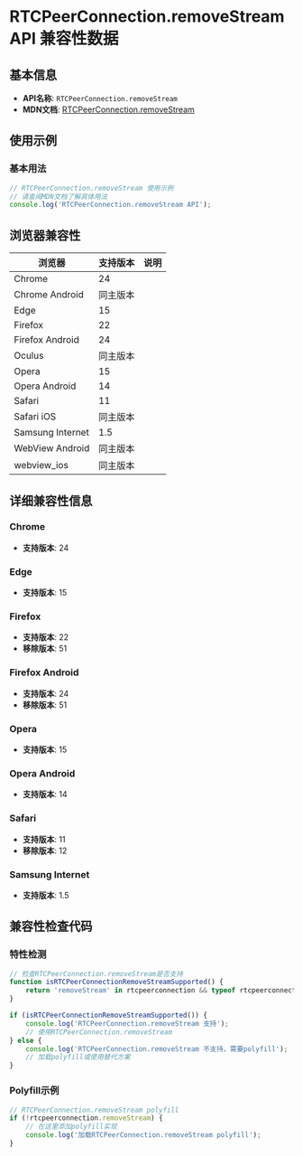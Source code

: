 # RTCPeerConnection.removeStream API 兼容性数据

## 基本信息

- **API名称**: `RTCPeerConnection.removeStream`
- **MDN文档**: [RTCPeerConnection.removeStream](https://developer.mozilla.org/docs/Web/API/RTCPeerConnection/removeStream)

## 使用示例

### 基本用法

```javascript
// RTCPeerConnection.removeStream 使用示例
// 请查阅MDN文档了解具体用法
console.log('RTCPeerConnection.removeStream API');
```

## 浏览器兼容性

| 浏览器 | 支持版本 | 说明 |
|--------|----------|------|
| Chrome | 24 |  |
| Chrome Android | 同主版本 |  |
| Edge | 15 |  |
| Firefox | 22 |  |
| Firefox Android | 24 |  |
| Oculus | 同主版本 |  |
| Opera | 15 |  |
| Opera Android | 14 |  |
| Safari | 11 |  |
| Safari iOS | 同主版本 |  |
| Samsung Internet | 1.5 |  |
| WebView Android | 同主版本 |  |
| webview_ios | 同主版本 |  |

## 详细兼容性信息

### Chrome

- **支持版本**: 24

### Edge

- **支持版本**: 15

### Firefox

- **支持版本**: 22
- **移除版本**: 51

### Firefox Android

- **支持版本**: 24
- **移除版本**: 51

### Opera

- **支持版本**: 15

### Opera Android

- **支持版本**: 14

### Safari

- **支持版本**: 11
- **移除版本**: 12

### Samsung Internet

- **支持版本**: 1.5

## 兼容性检查代码

### 特性检测

```javascript
// 检查RTCPeerConnection.removeStream是否支持
function isRTCPeerConnectionRemoveStreamSupported() {
    return 'removeStream' in rtcpeerconnection && typeof rtcpeerconnection.removeStream === 'function';
}

if (isRTCPeerConnectionRemoveStreamSupported()) {
    console.log('RTCPeerConnection.removeStream 支持');
    // 使用RTCPeerConnection.removeStream
} else {
    console.log('RTCPeerConnection.removeStream 不支持，需要polyfill');
    // 加载polyfill或使用替代方案
}
```

### Polyfill示例

```javascript
// RTCPeerConnection.removeStream polyfill
if (!rtcpeerconnection.removeStream) {
    // 在这里添加polyfill实现
    console.log('加载RTCPeerConnection.removeStream polyfill');
}
```

